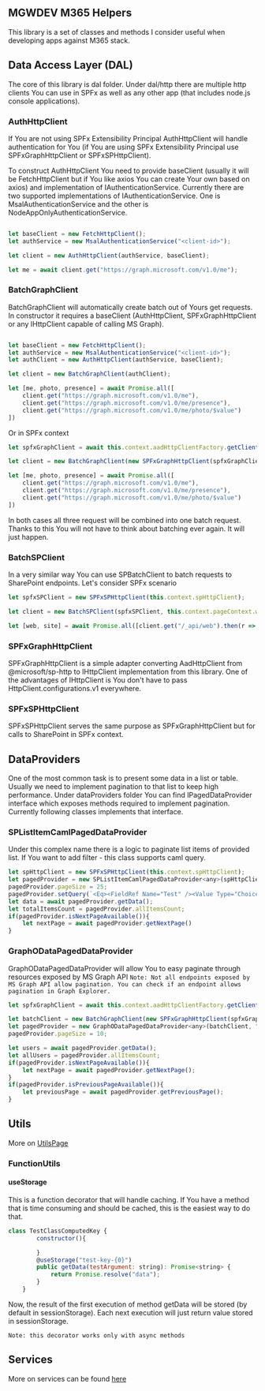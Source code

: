 ## MGWDEV M365 Helpers

This library is a set of classes and methods I consider useful when developing apps against M365 stack.

## Data Access Layer (DAL)

The core of this library is dal folder. Under dal/http there are multiple http clients You can use in SPFx as well as any other app (that includes node.js console applications). 

### AuthHttpClient

If You are not using SPFx Extensibility Principal AuthHttpClient will handle authentication for You (if You are using SPFx Extensibility Principal use SPFxGraphHttpClient or SPFxSPHttpClient).

To construct AuthHttpClient You need to provide baseClient (usually it will be FetchHttpClient but if You like axios You can create Your own based on axios) and implementation of IAuthenticationService. Currently there are two supported implementations of IAuthenticationService. One is MsalAuthenticationService and the other is NodeAppOnlyAuthenticationService.

``` Javascript

let baseClient = new FetchHttpClient();
let authService = new MsalAuthenticationService("<client-id>");

let client = new AuthHttpClient(authService, baseClient);

let me = await client.get("https://graph.microsoft.com/v1.0/me");
```

### BatchGraphClient

BatchGraphClient will automatically create batch out of Yours get requests. In constructor it requires a baseClient (AuthHttpClient, SPFxGraphHttpClient or any IHttpClient capable of calling MS Graph).

``` Javascript

let baseClient = new FetchHttpClient();
let authService = new MsalAuthenticationService("<client-id>");
let authClient = new AuthHttpClient(authService, baseClient);

let client = new BatchGraphClient(authClient);

let [me, photo, presence] = await Promise.all([
    client.get("https://graph.microsoft.com/v1.0/me"),
    client.get("https://graph.microsoft.com/v1.0/me/presence"),
    client.get("https://graph.microsoft.com/v1.0/me/photo/$value")
])
```

Or in SPFx context

``` Javascript
let spfxGraphClient = await this.context.aadHttpClientFactory.getClient('https://graph.microsoft.com');

let client = new BatchGraphClient(new SPFxGraphHttpClient(spfxGraphClient));

let [me, photo, presence] = await Promise.all([
    client.get("https://graph.microsoft.com/v1.0/me"),
    client.get("https://graph.microsoft.com/v1.0/me/presence"),
    client.get("https://graph.microsoft.com/v1.0/me/photo/$value")
])
```

In both cases all three request will be combined into one batch request. Thanks to this You will not have to think about batching ever again. It will just happen.

### BatchSPClient

In a very similar way You can use SPBatchClient to batch requests to SharePoint endpoints.
Let's consider SPFx scenario

``` Javascript
let spfxSPClient = new SPFxSPHttpClient(this.context.spHttpClient);

let client = new BatchSPClient(spfxSPClient, this.context.pageContext.web.absoluteUrl);

let [web, site] = await Promise.all([client.get("/_api/web").then(r => r.json()), client.get("/_api/site").then(r => r.json())]);

```

### SPFxGraphHttpClient

SPFxGraphHttpClient is a simple adapter converting AadHttpClient from @microsoft/sp-http to IHttpClient implementation from this library. One of the advantages of IHttpClient is You don't have to pass HttpClient.configurations.v1 everywhere.

### SPFxSPHttpClient

SPFxSPHttpClient serves the same purpose as SPFxGraphHttpClient but for calls to SharePoint in SPFx context.

## DataProviders

One of the most common task is to present some data in a list or table. Usually we need to implement pagination to that list to keep high performance. Under dataProviders folder You can find IPagedDataProvider interface which exposes methods required to implement pagination. Currently following classes implements that interface.

### SPListItemCamlPagedDataProvider

Under this complex name there is a logic to paginate list items of provided list. If You want to add filter - this class supports caml query.

``` Javascript
let spHttpClient = new SPFxSPHttpClient(this.context.spHttpClient);
let pagedProvider = new SPListItemCamlPagedDataProvider<any>(spHttpClient,"https://contoso.sharepoint.com/sites/tea-point","2fa2e9af-593b-4c89-b606-e174ded5b563");
pagedProvider.pageSize = 25;
pagedProvider.setQuery(`<Eq><FieldRef Name="Test" /><Value Type="Choice">Test 1</Value></Eq>`);
let data = await pagedProvider.getData();
let totalItemsCount = pagedProvider.allItemsCount;
if(pagedProvider.isNextPageAvailable()){
    let nextPage = await pagedProvider.getNextPage()
}
```

### GraphODataPagedDataProvider

GraphODataPagedDataProvider will allow You to easy paginate through resources exposed by MS Graph API
`
Note: Not all endpoints exposed by MS Graph API allow pagination. You can check if an endpoint allows pagination in Graph Explorer.
`
```Javascript
let spfxGraphClient = await this.context.aadHttpClientFactory.getClient('https://graph.microsoft.com');

let batchClient = new BatchGraphClient(new SPFxGraphHttpClient(spfxGraphClient));
let pagedProvider = new GraphODataPagedDataProvider<any>(batchClient, "https://graph.microsoft.com/v1.0/users");
pagedProvider.pageSize = 10;

let users = await pagedProvider.getData();
let allUsers = pagedProvider.allItemsCount;
if(pagedProvider.isNextPageAvailable()){
    let nextPage = await pagedProvider.getNextPage();
}
if(pagedProvider.isPreviousPageAvailable()){
    let previousPage = await pagedProvider.getPreviousPage();
}
```

## Utils

More on [UtilsPage](./src/utils/utils.md)

### FunctionUtils

#### useStorage
This is a function decorator that will handle caching. If You have a method that is time consuming and should be cached, this is the easiest way to do that.

```Javascript
class TestClassComputedKey {
		constructor(){

		}
		@useStorage("test-key-{0}")
		public getData(testArgument: string): Promise<string> {
			return Promise.resolve("data");
		}
	}
```

Now, the result of the first execution of method getData will be stored (by default in sessionStorage). Each next execution will just return value stored in sessionStorage.

`Note: this decorator works only with async methods`

## Services

More on services can be found [here](./src/services/services.md)